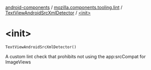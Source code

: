 [android-components](../../index.md) / [mozilla.components.tooling.lint](../index.md) / [TextViewAndroidSrcXmlDetector](index.md) / [&lt;init&gt;](./-init-.md)

# &lt;init&gt;

`TextViewAndroidSrcXmlDetector()`

A custom lint check that prohibits not using the app:srcCompat for ImageViews

